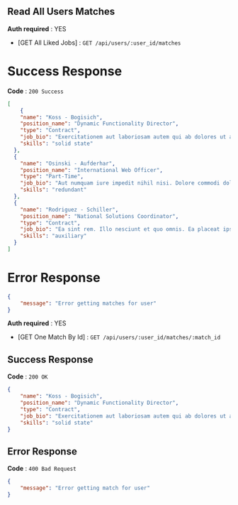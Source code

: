 ## Read All Users Matches

**Auth required** : YES

* [GET All Liked Jobs] : `GET /api/users/:user_id/matches`

# Success Response

**Code** : `200 Success`

```json
[
    {
    "name": "Koss - Bogisich",
    "position_name": "Dynamic Functionality Director",
    "type": "Contract",
    "job_bio": "Exercitationem aut laboriosam autem qui ab dolores ut asperiores et. Inventore qui dolores inventore tempore ad expedita. Recusandae tempore ut voluptatibus ducimus. Molestiae libero consequuntur exercitationem dolores. Voluptates quas laudantium.",
    "skills": "solid state"
  },
  {
    "name": "Osinski - Aufderhar",
    "position_name": "International Web Officer",
    "type": "Part-Time",
    "job_bio": "Aut numquam iure impedit nihil nisi. Dolore commodi dolorum accusantium. Iure pariatur dignissimos. Perspiciatis qui alias similique eos culpa cupiditate quas. Provident tenetur magni et aut consequatur. Saepe quis quis ipsum.",
    "skills": "redundant"
  },
  {
    "name": "Rodriguez - Schiller",
    "position_name": "National Solutions Coordinator",
    "type": "Contract",
    "job_bio": "Ea sint rem. Illo nesciunt et quo omnis. Ea placeat ipsam. Vel ut sunt molestiae quo reiciendis eum. Libero ad voluptas ea deleniti quibusdam praesentium delectus ut nostrum. Debitis dolore rem et qui.",
    "skills": "auxiliary"
  }
]
```

# Error Response

```json
{
 	"message": "Error getting matches for user"
}
```


**Auth required** : YES

* [GET One Match By Id] : `GET /api/users/:user_id/matches/:match_id`

## Success Response

**Code** : `200 OK`

```json
{
    "name": "Koss - Bogisich",
    "position_name": "Dynamic Functionality Director",
    "type": "Contract",
    "job_bio": "Exercitationem aut laboriosam autem qui ab dolores ut asperiores et. Inventore qui dolores inventore tempore ad expedita. Recusandae tempore ut voluptatibus ducimus. Molestiae libero consequuntur exercitationem dolores. Voluptates quas laudantium.",
    "skills": "solid state"
}
```


## Error Response

**Code** : `400 Bad Request`

```json
{
 	"message": "Error getting match for user"
}
```